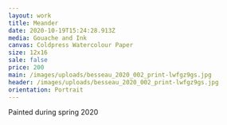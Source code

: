 ```yaml
---
layout: work
title: Meander
date: 2020-10-19T15:24:28.913Z
media: Gouache and Ink
canvas: Coldpress Watercolour Paper
size: 12x16
sale: false
price: 200
main: /images/uploads/besseau_2020_002_print-lwfgz9gs.jpg
header: /images/uploads/besseau_2020_002_print-lwfgz9gs.jpg
orientation: Portrait
---
```

Painted during spring 2020